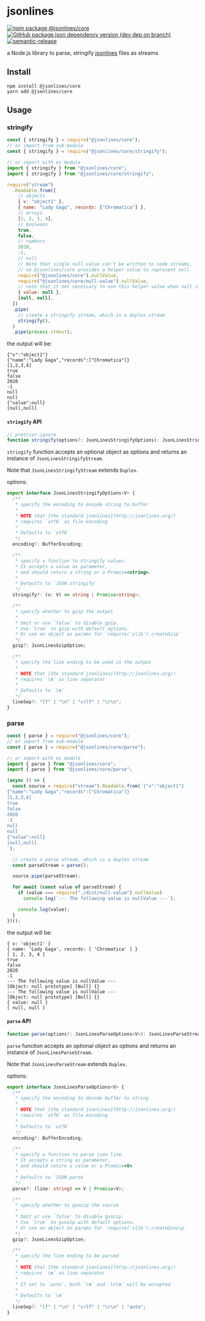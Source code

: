 # jsonlines

[![npm package @jsonlines/core](https://img.shields.io/npm/v/@jsonlines/core?style=flat-square)](http://npm.im/@jsonlines/core)
[![GitHub package.json dependency version (dev dep on branch)](https://img.shields.io/github/package-json/dependency-version/EqualMa/jsonlines/dev/typescript?style=flat-square)]()
[![semantic-release](https://img.shields.io/badge/%20%20%F0%9F%93%A6%F0%9F%9A%80-semantic--release-e10079.svg?style=flat-square)](https://github.com/semantic-release/semantic-release)

a Node.js library to parse, stringify [jsonlines](http://jsonlines.org/) files as streams

## Install

```shell
npm install @jsonlines/core
yarn add @jsonlines/core
```

## Usage

### stringify

```js
const { stringify } = require("@jsonlines/core");
// or import from sub-module
const { stringify } = require("@jsonlines/core/stringify");

// or import with es module
import { stringify } from "@jsonlines/core";
import { stringify } from "@jsonlines/core/stringify";

require("stream")
  .Readable.from([
    // objects
    { v: "object1" },
    { name: "Lady Gaga", records: ["Chromatica"] },
    // arrays
    [1, 2, 3, 4],
    // booleans
    true,
    false,
    // numbers
    2020,
    -1,
    // null
    // Note that single null value can't be written to node streams,
    // so @jsonlines/core provides a helper value to represent null
    require("@jsonlines/core").nullValue,
    require("@jsonlines/core/null-value").nullValue,
    // note that it not necessary to use this helper value when null is in an array or object
    { value: null },
    [null, null],
  ])
  .pipe(
    // create a stringify stream, which is a duplex stream
    stringify(),
  )
  .pipe(process.stdout);
```

the output will be:

```jsonlines
{"v":"object1"}
{"name":"Lady Gaga","records":["Chromatica"]}
[1,2,3,4]
true
false
2020
-1
null
null
{"value":null}
[null,null]
```

#### `stringify` API

```ts
// prettier-ignore
function stringify(options?: JsonLinesStringifyOptions): JsonLinesStringifyStream;
```

`stringify` function accepts an optional object as options and returns an instance of `JsonLinesStringifyStream`.

Note that `JsonLinesStringifyStream` extends `Duplex`.

options:

```ts
export interface JsonLinesStringifyOptions<V> {
  /**
   * specify the encoding to encode string to buffer
   *
   * NOTE that [the standard jsonlines](http://jsonlines.org/)
   * requires `utf8` as file encoding
   *
   * Defaults to `utf8`
   */
  encoding?: BufferEncoding;

  /**
   * specify a function to stringify values.
   * It accepts a value as parameter,
   * and should return a string or a Promise<string>.
   *
   * Defaults to `JSON.stringify`
   */
  stringify?: (v: V) => string | Promise<string>;

  /**
   * specify whether to gzip the output
   *
   * Omit or use `false` to disable gzip.
   * Use `true` to gzip with default options.
   * Or use an object as params for `require('zlib').createGzip`
   */
  gzip?: JsonLinesGzipOption;

  /**
   * specify the line ending to be used in the output
   *
   * NOTE that [the standard jsonlines](http://jsonlines.org/)
   * requires `\n` as line separator
   *
   * Defaults to `\n`
   */
  lineSep?: "lf" | "\n" | "crlf" | "\r\n";
}
```

### parse

```js
const { parse } = require("@jsonlines/core");
// or import from sub-module
const { parse } = require("@jsonlines/core/parse");

// or import with es module
import { parse } from "@jsonlines/core";
import { parse } from "@jsonlines/core/parse";

(async () => {
  const source = require("stream").Readable.from(`{"v":"object1"}
{"name":"Lady Gaga","records":["Chromatica"]}
[1,2,3,4]
true
false
2020
-1
null
null
{"value":null}
[null,null]
`);

  // create a parse stream, which is a duplex stream
  const parseStream = parse();

  source.pipe(parseStream);

  for await (const value of parseStream) {
    if (value === require("./dist/null-value").nullValue)
      console.log(`--- The following value is nullValue ---`);

    console.log(value);
  }
})();
```

the output will be:

```
{ v: 'object1' }
{ name: 'Lady Gaga', records: [ 'Chromatica' ] }
[ 1, 2, 3, 4 ]
true
false
2020
-1
--- The following value is nullValue ---
[Object: null prototype] [Null] {}
--- The following value is nullValue ---
[Object: null prototype] [Null] {}
{ value: null }
[ null, null ]
```

#### `parse` API

```ts
function parse(options?: JsonLinesParseOptions<V>): JsonLinesParseStream;
```

`parse` function accepts an optional object as options
and returns an instance of `JsonLinesParseStream`.

Note that `JsonLinesParseStream` extends `Duplex`.

options:

```ts
export interface JsonLinesParseOptions<V> {
  /**
   * specify the encoding to decode buffer to string
   *
   * NOTE that [the standard jsonlines](http://jsonlines.org/)
   * requires `utf8` as file encoding
   *
   * Defaults to `utf8`
   */
  encoding?: BufferEncoding;

  /**
   * specify a function to parse json line.
   * It accepts a string as parameter,
   * and should return a value or a Promise<V>.
   *
   * Defaults to `JSON.parse`
   */
  parse?: (line: string) => V | Promise<V>;

  /**
   * specify whether to gunzip the source
   *
   * Omit or use `false` to disable gunzip.
   * Use `true` to gunzip with default options.
   * Or use an object as params for `require('zlib').createGunzip`
   */
  gzip?: JsonLinesGzipOption;

  /**
   * specify the line ending to be parsed
   *
   * NOTE that [the standard jsonlines](http://jsonlines.org/)
   * requires `\n` as line separator
   *
   * If set to `auto`, both `\n` and `\r\n` will be accepted
   *
   * Defaults to `\n`
   */
  lineSep?: "lf" | "\n" | "crlf" | "\r\n" | "auto";
}
```
